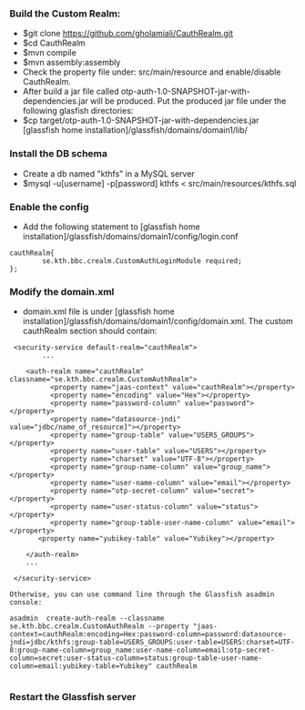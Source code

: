 ### Build the Custom Realm:

 *  $git clone https://github.com/gholamiali/CauthRealm.git
 *  $cd CauthRealm
 *  $mvn compile
 *  $mvn assembly:assembly
 *  Check the property file under: src/main/resource and enable/disable CauthRealm.
 *  After build a jar file called otp-auth-1.0-SNAPSHOT-jar-with-dependencies.jar will be produced. Put the produced jar file under the following glasfish directories:
 *  $cp target/otp-auth-1.0-SNAPSHOT-jar-with-dependencies.jar  [glassfish home installation]/glassfish/domains/domain1/lib/

### Install the DB schema

 * Create a db named "kthfs" in a MySQL server 
 * $mysql -u[username] -p[password] kthfs < src/main/resources/kthfs.sql

### Enable the config

* Add the following statement to [glassfish home installation]/glassfish/domains/domain1/config/login.conf

```
cauthRealm{
        se.kth.bbc.crealm.CustomAuthLoginModule required;
};

```

### Modify the domain.xml 

* domain.xml file is under [glassfish home installation]/glassfish/domains/domain1/config/domain.xml. The custom cauthRealm section should contain:


```
 <security-service default-realm="cauthRealm">
 	 	...
  
    <auth-realm name="cauthRealm" classname="se.kth.bbc.crealm.CustomAuthRealm">
          <property name="jaas-context" value="cauthRealm"></property>
          <property name="encoding" value="Hex"></property>
          <property name="password-column" value="password"></property>
          <property name="datasource-jndi" value="jdbc/name_of_resource]"></property>
          <property name="group-table" value="USERS_GROUPS"></property>
          <property name="user-table" value="USERS"></property>
          <property name="charset" value="UTF-8"></property>
          <property name="group-name-column" value="group_name"></property>
          <property name="user-name-column" value="email"></property>
          <property name="otp-secret-column" value="secret"></property>
          <property name="user-status-column" value="status"></property>
          <property name="group-table-user-name-column" value="email"></property>
	   <property name="yubikey-table" value="Yubikey"></property>
        
	</auth-realm>
	...

 </security-service>

Otherwise, you can use command line through the Glassfish asadmin console:

asadmin  create-auth-realm --classname se.kth.bbc.crealm.CustomAuthRealm --property "jaas-context=cauthRealm:encoding=Hex:password-column=password:datasource-jndi=jdbc/kthfs:group-table=USERS_GROUPS:user-table=USERS:charset=UTF-8:group-name-column=group_name:user-name-column=email:otp-secret-column=secret:user-status-column=status:group-table-user-name-column=email:yubikey-table=Yubikey" cauthRealm


```


### Restart the Glassfish server
